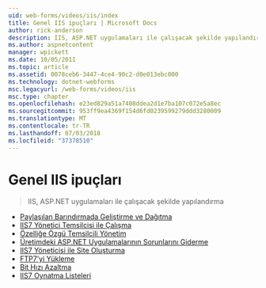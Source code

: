 ```yaml
---
uid: web-forms/videos/iis/index
title: Genel IIS ipuçları | Microsoft Docs
author: rick-anderson
description: IIS, ASP.NET uygulamaları ile çalışacak şekilde yapılandırma
ms.author: aspnetcontent
manager: wpickett
ms.date: 10/05/2011
ms.topic: article
ms.assetid: 0078ceb6-3447-4ce4-90c2-d0e013ebc000
ms.technology: dotnet-webforms
msc.legacyurl: /web-forms/videos/iis
msc.type: chapter
ms.openlocfilehash: e23ed829a51a7408ddea2d1e7ba107c072e5a8ec
ms.sourcegitcommit: 953ff9ea4369f154d6fd0239599279ddd3280009
ms.translationtype: MT
ms.contentlocale: tr-TR
ms.lasthandoff: 07/03/2018
ms.locfileid: "37378510"
---
```

<a name="general-iis-tips"></a>Genel IIS ipuçları
====================
> IIS, ASP.NET uygulamaları ile çalışacak şekilde yapılandırma


- [Paylaşılan Barındırmada Geliştirme ve Dağıtma](developing-and-deploying-in-a-shared-hosting.md)
- [IIS7 Yönetici Temsilcisi ile Çalışma](working-with-iis7-deligated-admin.md)
- [Özelliğe Özgü Temsilcili Yönetim](feature-specific-delegated-management.md)
- [Üretimdeki ASP.NET Uygulamalarının Sorunlarını Giderme](troubleshooting-production-aspnet-apps.md)
- [IIS7 Yöneticisi ile Site Oluşturma](creating-a-site-with-iis7-manager.md)
- [FTP7’yi Yükleme](installing-ftp7.md)
- [Bit Hızı Azaltma](bit-rate-throttling.md)
- [IIS7 Oynatma Listeleri](iis7-playlists.md)
